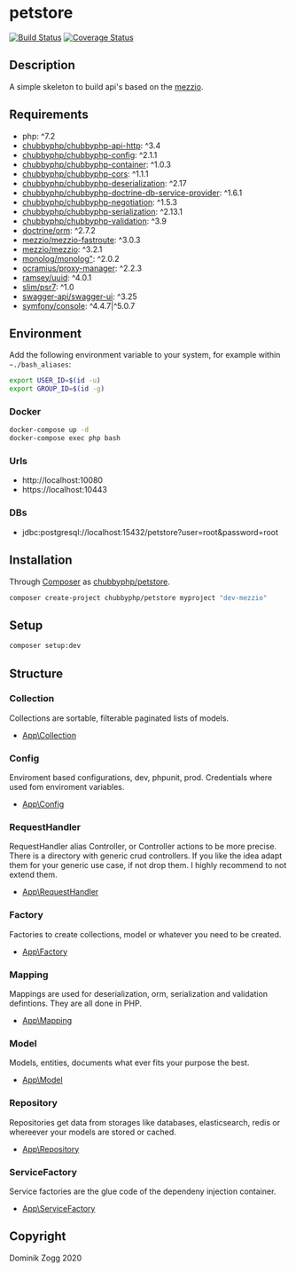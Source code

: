 # petstore

[![Build Status](https://api.travis-ci.org/chubbyphp/petstore.png?branch=mezzio)](https://travis-ci.org/chubbyphp/petstore)
[![Coverage Status](https://coveralls.io/repos/github/chubbyphp/petstore/badge.svg?branch=mezzio)](https://coveralls.io/github/chubbyphp/petstore?branch=mezzio)

## Description

A simple skeleton to build api's based on the [mezzio][1].

## Requirements

 * php: ^7.2
 * [chubbyphp/chubbyphp-api-http][3]: ^3.4
 * [chubbyphp/chubbyphp-config][4]: ^2.1.1
 * [chubbyphp/chubbyphp-container][5]: ^1.0.3
 * [chubbyphp/chubbyphp-cors][6]: ^1.1.1
 * [chubbyphp/chubbyphp-deserialization][7]: ^2.17
 * [chubbyphp/chubbyphp-doctrine-db-service-provider][8]: ^1.6.1
 * [chubbyphp/chubbyphp-negotiation][9]: ^1.5.3
 * [chubbyphp/chubbyphp-serialization][10]: ^2.13.1
 * [chubbyphp/chubbyphp-validation][11]: ^3.9
 * [doctrine/orm][12]: ^2.7.2
 * [mezzio/mezzio-fastroute][13]: ^3.0.3
 * [mezzio/mezzio][14]: ^3.2.1
 * [monolog/monolog"][15]: ^2.0.2
 * [ocramius/proxy-manager][16]: ^2.2.3
 * [ramsey/uuid][17]: ^4.0.1
 * [slim/psr7][18]: ^1.0
 * [swagger-api/swagger-ui][19]: ^3.25
 * [symfony/console][20]: ^4.4.7|^5.0.7

## Environment

Add the following environment variable to your system, for example within `~./bash_aliases`:

```sh
export USER_ID=$(id -u)
export GROUP_ID=$(id -g)
```

### Docker

```sh
docker-compose up -d
docker-compose exec php bash
```

### Urls

* http://localhost:10080
* https://localhost:10443

### DBs

 * jdbc:postgresql://localhost:15432/petstore?user=root&password=root

## Installation

Through [Composer](http://getcomposer.org) as [chubbyphp/petstore][40].

```bash
composer create-project chubbyphp/petstore myproject "dev-mezzio"
```

## Setup

```sh
composer setup:dev
```

## Structure

### Collection

Collections are sortable, filterable paginated lists of models.

 * [App\Collection][60]

### Config

Enviroment based configurations, dev, phpunit, prod. Credentials where used fom enviroment variables.

 * [App\Config][70]

### RequestHandler

RequestHandler alias Controller, or Controller actions to be more precise.
There is a directory with generic crud controllers. If you like the idea adapt them for your generic use case, if not drop them.
I highly recommend to not extend them.

 * [App\RequestHandler][80]

### Factory

Factories to create collections, model or whatever you need to be created.

 * [App\Factory][90]

### Mapping

Mappings are used for deserialization, orm, serialization and validation defintions. They are all done in PHP.

 * [App\Mapping][100]

### Model

Models, entities, documents what ever fits your purpose the best.

 * [App\Model][110]

### Repository

Repositories get data from storages like databases, elasticsearch, redis or whereever your models are stored or cached.

 * [App\Repository][120]

### ServiceFactory

Service factories are the glue code of the dependeny injection container.

 * [App\ServiceFactory][130]

## Copyright

Dominik Zogg 2020

[1]: https://docs.mezzio.dev/mezzio

[3]: https://packagist.org/packages/chubbyphp/chubbyphp-api-http
[4]: https://packagist.org/packages/chubbyphp/chubbyphp-config
[5]: https://packagist.org/packages/chubbyphp/chubbyphp-container
[6]: https://packagist.org/packages/chubbyphp/chubbyphp-cors
[7]: https://packagist.org/packages/chubbyphp/chubbyphp-deserialization
[8]: https://packagist.org/packages/chubbyphp/chubbyphp-doctrine-db-service-provider
[9]: https://packagist.org/packages/chubbyphp/chubbyphp-negotiation
[10]: https://packagist.org/packages/chubbyphp/chubbyphp-serialization
[11]: https://packagist.org/packages/chubbyphp/chubbyphp-validation
[12]: https://packagist.org/packages/doctrine/orm
[13]: https://packagist.org/packages/mezzio/mezzio-fastroute
[14]: https://packagist.org/packages/mezzio/mezzio
[15]: https://packagist.org/packages/monolog/monolog
[16]: https://packagist.org/packages/ocramius/proxy-manager
[17]: https://packagist.org/packages/ramsey/uuid
[18]: https://packagist.org/packages/slim/psr7
[19]: https://packagist.org/packages/swagger-api/swagger-ui
[20]: https://packagist.org/packages/symfony/console

[40]: https://packagist.org/packages/chubbyphp/petstore

[60]: app/Collection

[70]: app/Config

[80]: app/RequestHandler

[90]: app/Factory

[100]: app/Mapping

[110]: app/Model

[120]: app/Repository

[130]: app/ServiceFactory

